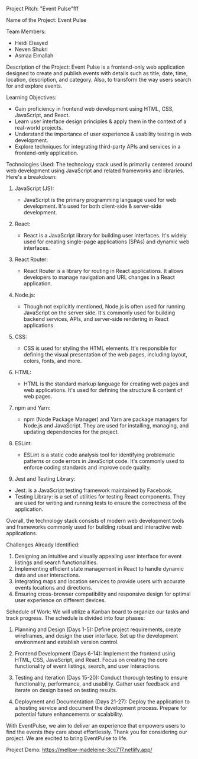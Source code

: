 Project Pitch: "Event Pulse"fff

Name of the Project: Event Pulse

Team Members:
- Heidi Elsayed
- Neven Shukri
- Asmaa Elmallah

Description of the Project:
Event Pulse is a frontend-only web application designed to create and publish events with details such as title, date, time, location, description, and category. Also, to transform the way users search for and explore events.

Learning Objectives:
- Gain proficiency in frontend web development using HTML, CSS, JavaScript, and React.
- Learn user interface design principles & apply them in the context of a real-world projects.
- Understand the importance of user experience & usability testing in web development.
- Explore techniques for integrating third-party APIs and services in a frontend-only application.




Technologies Used:
The technology stack used is primarily centered around web development using JavaScript and related frameworks and libraries. Here's a breakdown:

1. JavaScript (JS):
   - JavaScript is the primary programming language used for web development. It's used for both client-side & server-side development.
   
2. React:
   - React is a JavaScript library for building user interfaces. It's widely used for creating single-page applications (SPAs) and dynamic web interfaces.
   
3. React Router:
   - React Router is a library for routing in React applications. It allows developers to manage navigation and URL changes in a React application.
   
4. Node.js:
   - Though not explicitly mentioned, Node.js is often used for running JavaScript on the server side. It's commonly used for building backend services, APIs, and server-side rendering in React applications.
   
5. CSS:
   - CSS is used for styling the HTML elements. It's responsible for defining the visual presentation of the web pages, including layout, colors, fonts, and more.
   
6. HTML:
   - HTML is the standard markup language for creating web pages and web applications. It's used for defining the structure & content of web pages.



7. npm and Yarn:
   - npm (Node Package Manager) and Yarn are package managers for Node.js and JavaScript. They are used for installing, managing, and updating dependencies for the project.
   
8. ESLint:
   - ESLint is a static code analysis tool for identifying problematic patterns or code errors in JavaScript code. It's commonly used to enforce coding standards and improve code quality.
   
9. Jest and Testing Library:
  - Jest: is a JavaScript testing framework maintained by Facebook. 
- Testing Library: is a set of utilities for testing React components. They are used for writing and running tests to ensure the correctness of the application.

Overall, the technology stack consists of modern web development tools and frameworks commonly used for building robust and interactive web applications.


Challenges Already Identified:
1. Designing an intuitive and visually appealing user interface for event listings and search functionalities.
2. Implementing efficient state management in React to handle dynamic data and user interactions.
3. Integrating maps and location services to provide users with accurate events locations and directions.
4. Ensuring cross-browser compatibility and responsive design for optimal user experience on different devices.



Schedule of Work:
We will utilize a Kanban board to organize our tasks and track progress. The schedule is divided into four phases:

1. Planning and Design (Days 1-5): Define project requirements, create wireframes, and design the user interface. Set up the development environment and establish version control.

2. Frontend Development (Days 6-14): Implement the frontend using HTML, CSS, JavaScript, and React. Focus on creating the core functionality of event listings, search, and user interactions.


3. Testing and Iteration (Days 15-20): Conduct thorough testing to ensure functionality, performance, and usability. Gather user feedback and iterate on design based on testing results.

4. Deployment and Documentation (Days 21-27): Deploy the application to a hosting service and document the development process. Prepare for potential future enhancements or scalability.


With EventPulse, we aim to deliver an experience that empowers users to find the events they care about effortlessly. Thank you for considering our project. We are excited to bring EventPulse to life.

 

 Project Demo: https://mellow-madeleine-3cc717.netlify.app/
